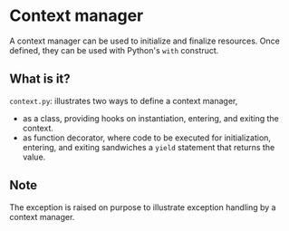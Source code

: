 Context manager
===============

A context manager can be used to initialize and finalize resources.  Once
defined, they can be used with Python's `with` construct.

What is it?
-----------
`context.py`: illustrates two ways to define a context manager,
* as a class, providing hooks on instantiation, entering, and exiting
  the context.
* as function decorator, where code to be executed for initialization,
  entering, and exiting sandwiches a `yield` statement that returns the
  value.

Note
----
The exception is raised on purpose to illustrate exception handling by
a context manager.
